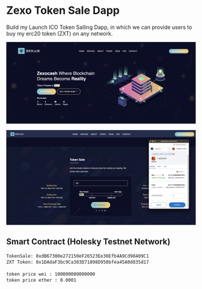 # Zexo Token Sale Dapp

Build my Launch ICO Token Salling Dapp, in which we can provide users to buy my erc20 token (ZXT) on any network.

![image](https://github.com/zexoverz/token-sale-dapp/blob/master/imgResult/landing.png)

![image](https://github.com/zexoverz/token-sale-dapp/blob/master/imgResult/buying.png)

## Smart Contract (Holesky Testnet Network)

```
TokenSale: 0xdB67300e272150eF26523Ee30Efb4A9Cd98409C1
ZXT Token: 0x1DAdaF3bc9Ca303D71898D950bfea45A0d835d17

token price wei : 100000000000000
token price ether : 0.0001 
```
